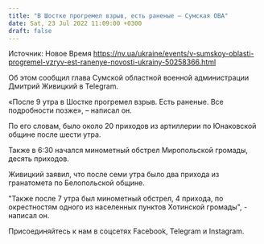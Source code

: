 ```yaml
---
title: "В Шостке прогремел взрыв, есть раненые — Сумская ОВА"
date: Sat, 23 Jul 2022 11:09:00 +0300
draft: false
---
```

Источник: Новое Время https://nv.ua/ukraine/events/v-sumskoy-oblasti-progremel-vzryv-est-ranenye-novosti-ukrainy-50258366.html


Об этом сообщил глава Сумской областной военной администрации Дмитрий Живицкий в Telegram.

«После 9 утра в Шостке прогремел взрыв. Есть раненые. Все подробности позже», – написал он.

По его словам, было около 20 приходов из артиллерии по Юнаковской общине после шести утра.

 Также в 6:30 начался минометный обстрел Миропольской громады, десять приходов.

 Живицкий заявил, что после семи утра было два прихода из гранатомета по Белопольской общине.

 "Также после 7 утра был минометный обстрел, 4 прихода, по окрестностям одного из населенных пунктов Хотинской громады", - написал он.

Присоединяйтесь к нам в соцсетях Facebook, Telegram и Instagram.
